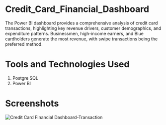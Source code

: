 # Credit_Card_Financial_Dashboard
The Power BI dashboard provides a comprehensive analysis of credit card transactions, highlighting key revenue drivers, customer demographics, and expenditure patterns. Businessmen, high-income earners, and Blue cardholders generate the most revenue, with swipe transactions being the preferred method.

# Tools and Technologies Used

1. Postgre SQL
2. Power BI

# Screenshots
![Credit Card Financial Dashboard-Transaction](https://github.com/user-attachments/assets/b0e854b5-11ff-462a-a902-40b05a5c3001)

